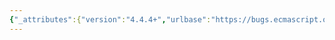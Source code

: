 ```yaml
---
{"_attributes":{"version":"4.4.4+","urlbase":"https://bugs.ecmascript.org/","maintainer":"dherman@mozilla.com"},"bug":{"bug_id":2571,"creation_ts":"2014-03-03 00:09:00 -0800","short_desc":"Convert Promise.cast to Promise.resolve","delta_ts":"2014-04-06 11:31:12 -0700","product":"Draft for 6th Edition","component":"technical issue","version":"Rev 22: January 20, 2014 Draft","rep_platform":"All","op_sys":"All","bug_status":"RESOLVED","resolution":"FIXED","priority":"Normal","bug_severity":"enhancement","everconfirmed":true,"reporter":{"uid":"d","name":"Domenic Denicola"},"assigned_to":{"uid":"allen","name":"Allen Wirfs-Brock"},"long_desc":[{"commentid":7408,"comment_count":0,"who":{"uid":"d","name":"Domenic Denicola"},"bug_when":"2014-03-03 00:09:18 -0800","thetext":"As per the January consensus, Promise.cast's behavior is now taken on by Promise.resolve; the name Promise.cast is no longer used.\n\nThe January consensus included a more fundamental restructuring that will allow simplifications to the spec, but before we tackle those, it would be good to straighten out the API surface so that people have a more accurate draft spec to refer to\n\nA diff with the necessary changes is at https://github.com/domenic/promises-unwrapping/commit/e56b48a4815b9fff5860ab031a5a55e3d779204b#diff-04c6e90faac2675aa89e2176d2eec7d8"},{"commentid":7410,"comment_count":1,"who":{"uid":"allen","name":"Allen Wirfs-Brock"},"bug_when":"2014-03-03 10:41:07 -0800","thetext":"fixed in rev23 editor's draft"},{"commentid":7592,"comment_count":2,"who":{"uid":"allen","name":"Allen Wirfs-Brock"},"bug_when":"2014-04-06 11:31:12 -0700","thetext":"fixed in rev23 draft"}]}}
---
```

